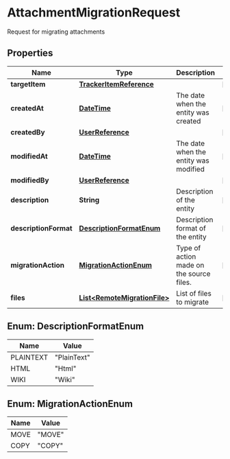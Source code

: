 

# AttachmentMigrationRequest

Request for migrating attachments
## Properties

Name | Type | Description | Notes
------------ | ------------- | ------------- | -------------
**targetItem** | [**TrackerItemReference**](TrackerItemReference.md) |  |  [optional]
**createdAt** | [**DateTime**](DateTime.md) | The date when the entity was created |  [optional]
**createdBy** | [**UserReference**](UserReference.md) |  |  [optional]
**modifiedAt** | [**DateTime**](DateTime.md) | The date when the entity was modified |  [optional]
**modifiedBy** | [**UserReference**](UserReference.md) |  |  [optional]
**description** | **String** | Description of the entity |  [optional]
**descriptionFormat** | [**DescriptionFormatEnum**](#DescriptionFormatEnum) | Description format of the entity |  [optional]
**migrationAction** | [**MigrationActionEnum**](#MigrationActionEnum) | Type of action made on the source files. |  [optional]
**files** | [**List&lt;RemoteMigrationFile&gt;**](RemoteMigrationFile.md) | List of files to migrate |  [optional]



## Enum: DescriptionFormatEnum

Name | Value
---- | -----
PLAINTEXT | &quot;PlainText&quot;
HTML | &quot;Html&quot;
WIKI | &quot;Wiki&quot;



## Enum: MigrationActionEnum

Name | Value
---- | -----
MOVE | &quot;MOVE&quot;
COPY | &quot;COPY&quot;



